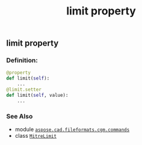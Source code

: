 ﻿---
title: limit property
second_title: Aspose.CAD for Python via .NET API References
description: 
type: docs
weight: 80
url: /python-net/aspose.cad.fileformats.cgm.commands/mitrelimit/limit/
is_root: false
---

## limit property

### Definition:
```python
@property
def limit(self):
    ...
@limit.setter
def limit(self, value):
    ...
```

### See Also
* module [`aspose.cad.fileformats.cgm.commands`](../../)
* class [`MitreLimit`](/cad/python-net/aspose.cad.fileformats.cgm.commands/mitrelimit)
